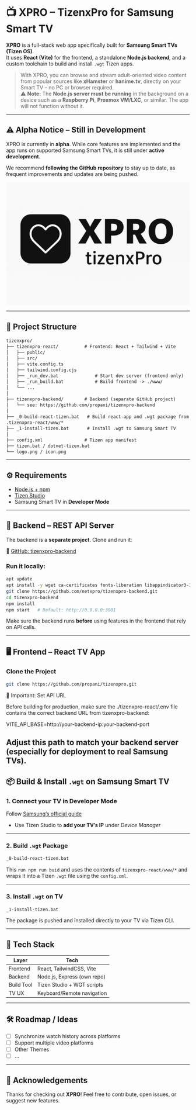 # 📺 XPRO – TizenxPro for Samsung Smart TV

**XPRO** is a full-stack web app specifically built for **Samsung Smart TVs (Tizen OS)**.  
It uses **React (Vite)** for the frontend, a standalone **Node.js backend**, and a custom toolchain to build and install `.wgt` Tizen apps.

> With XPRO, you can browse and stream adult-oriented video content from popular sources like **xHamster** or **hanime.tv**, directly on your Smart TV – no PC or browser required.  
> ⚠️ **Note:** The **Node.js server must be running** in the background on a device such as a **Raspberry Pi**, **Proxmox VM/LXC**, or similar. The app will not function without it.

---

## ⚠️ Alpha Notice – Still in Development

XPRO is currently in **alpha**. While core features are implemented and the app runs on supported Samsung Smart TVs, it is still under **active development**.

We recommend **following the GitHub repository** to stay up to date, as frequent improvements and updates are being pushed.


![XPRO Logo](./logo.png)

---

## 🧽 Project Structure

```
tizenxpro/
├── tizenxpro-react/          # Frontend: React + Tailwind + Vite
│   ├── public/
│   ├── src/
│   ├── vite.config.ts
│   ├── tailwind.config.cjs
│   ├── _run_dev.bat              # Start dev server (frontend only)
│   ├── _run_build.bat            # Build frontend -> ./www/
│   └── ...
│
├── tizenxpro-backend/        # Backend (separate GitHub project)
│   └── see: https://github.com/propani/tizenxpro-backend
│
├── _0-build-react-tizen.bat   # Build react-app and .wgt package from .tizenxpro-react/www/*
├── _1-install-tizen.bat       # Install .wgt to Samsung Smart TV
│
├── config.xml                # Tizen app manifest
├── tizen.bat / dotnet-tizen.bat
└── logo.png / icon.png
```

---

## ⚙️ Requirements

* [Node.js + npm](https://nodejs.org/)
* [Tizen Studio](https://developer.tizen.org/development/tizen-studio)
* Samsung Smart TV in **Developer Mode**

---

## 🔧 Backend – REST API Server

The backend is a **separate project**. Clone and run it:

🔗 [GitHub: tizenxpro-backend](https://github.com/netxpro/tizenxpro-backend)

### Run it locally:

```bash
apt update
apt install -y wget ca-certificates fonts-liberation libappindicator3-1 libasound2 libatk-bridge2.0-0 libatk1.0-0 libcups2 libdbus-1-3 libdrm2 libgbm1 libgtk-3-0 libnspr4 libnss3 libx11-xcb1 libxcomposite1 libxdamage1 libxrandr2 xdg-utils
git clone https://github.com/netxpro/tizenxpro-backend.git
cd tizenxpro-backend
npm install
npm start   # Default: http://0.0.0.0:3001
```

Make sure the backend runs **before** using features in the frontend that rely on API calls.

---

## 🖥️ Frontend – React TV App

### Clone the Project

```bash
git clone https://github.com/propani/tizenxpro.git
```

🔧 Important: Set API URL

Before building for production, make sure the ./tizenxpro-react/.env file contains the correct backend URL from tizenxpro-backend:

VITE_API_BASE=http://your-backend-ip:your-backend-port

Adjust this path to match your backend server (especially for deployment to real Samsung TVs).
---

## 📦 Build & Install `.wgt` on Samsung Smart TV

### 1. Connect your TV in Developer Mode

Follow [Samsung’s official guide](https://developer.samsung.com/smarttv/develop/getting-started/using-sdk/tv-device.html#Connecting-the-TV-and-SDK)

* Use Tizen Studio to **add your TV’s IP** under *Device Manager*

---

### 2. Build `.wgt` Package

```bash
_0-build-react-tizen.bat
```

This `run npm run buid` and uses the contents of `tizenxpro-react/www/*` and wraps it into a Tizen `.wgt` file using the `config.xml`.

---

### 3. Install `.wgt` on TV

```bash
_1-install-tizen.bat
```

The package is pushed and installed directly to your TV via Tizen CLI.

---

## 🔧 Tech Stack

| Layer      | Tech                        |
| ---------- | --------------------------- |
| Frontend   | React, TailwindCSS, Vite    |
| Backend    | Node.js, Express (own repo) |
| Build Tool | Tizen Studio + WGT scripts  |
| TV UX      | Keyboard/Remote navigation  |

---

## 🛠️ Roadmap / Ideas

* [ ] Synchronize watch history across platforms
* [ ] Support multiple video platforms
* [ ] Other Themes
* [ ] ...

---

## 🙏 Acknowledgements

Thanks for checking out **XPRO**!
Feel free to contribute, open issues, or suggest new features.